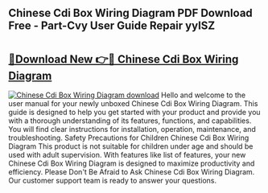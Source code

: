 ## Chinese Cdi Box Wiring Diagram PDF Download Free - Part-Cvy User Guide Repair yyISZ

# <h2><a href="http://dfou172.blite.top/?on=Chinese+Cdi+Box+Wiring+Diagram">🔗Download New 👉🔴 Chinese Cdi Box Wiring Diagram</a></h2>

[![Chinese Cdi Box Wiring Diagram download](https://i.imgur.com/lujVjoI.png)](http://dfou172.blite.top/?on=Chinese+Cdi+Box+Wiring+Diagram)
Hello and welcome to the user manual for your newly unboxed Chinese Cdi Box Wiring Diagram. This guide is designed to help you get started with your product and provide you with a thorough understanding of its features, functions, and capabilities. You will find clear instructions for installation, operation, maintenance, and troubleshooting. Safety Precautions for Children Chinese Cdi Box Wiring Diagram This product is not suitable for children under age and should be used with adult supervision. With features like list of features, your new Chinese Cdi Box Wiring Diagram is designed to maximize productivity and efficiency. Please Don't Be Afraid to Ask Chinese Cdi Box Wiring Diagram. Our customer support team is ready to answer your questions.
